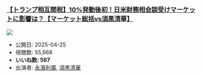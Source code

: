 ### [【トランプ相互関税】10%発動後初！日米財務相会談受けマーケットに影響は？【マーケット総括vs須黒清華】](https://www.youtube.com/watch?v=f7aI2XWDKVg)
[![](https://img.youtube.com/vi/f7aI2XWDKVg/sddefault.jpg)](https://www.youtube.com/watch?v=f7aI2XWDKVg)
-   公開日: 2025-04-25
-   視聴数: 55,668
-   **いいね数: 567**
-   出演者: [永濱利廣](/rehacq_fan/people/永濱利廣 "wikilink"), [須黒清華](/rehacq_fan/people/須黒清華 "wikilink")

